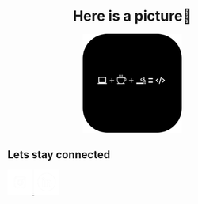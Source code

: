 <div align="center">
  <h1>
  Here is a picture🙏
  </h1>
  <img src = "gambar.png" alt="Gambar" height = "200" width = "200"/>
</div>
<div>
  <h2>Lets stay connected</h2>
  <a href="https://instagram.com/bramahimm" target="_blank">
  <img src = "instagramIcon2.jpg" alt="Gambar" height = "50" width = "50"/>
  </a>
  <a href="https://linkedin.com/in/bramahimsa28"> 
  <img src = "inIcon2.jpg" alt="Gambar" height = "50" width = "50"/>
  </a>
</div>